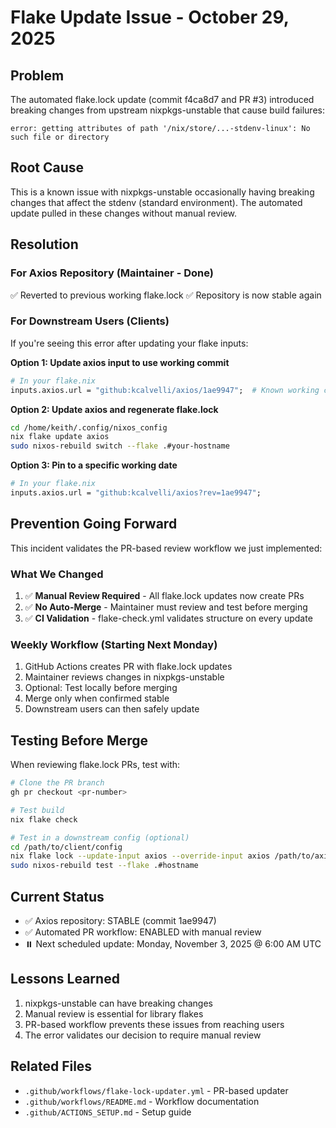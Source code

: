 # Flake Update Issue - October 29, 2025

## Problem
The automated flake.lock update (commit f4ca8d7 and PR #3) introduced breaking changes from upstream nixpkgs-unstable that cause build failures:

```
error: getting attributes of path '/nix/store/...-stdenv-linux': No such file or directory
```

## Root Cause
This is a known issue with nixpkgs-unstable occasionally having breaking changes that affect the stdenv (standard environment). The automated update pulled in these changes without manual review.

## Resolution

### For Axios Repository (Maintainer - Done)
✅ Reverted to previous working flake.lock
✅ Repository is now stable again

### For Downstream Users (Clients)

If you're seeing this error after updating your flake inputs:

**Option 1: Update axios input to use working commit**
```nix
# In your flake.nix
inputs.axios.url = "github:kcalvelli/axios/1ae9947";  # Known working commit
```

**Option 2: Update axios and regenerate flake.lock**
```bash
cd /home/keith/.config/nixos_config
nix flake update axios
sudo nixos-rebuild switch --flake .#your-hostname
```

**Option 3: Pin to a specific working date**
```nix
# In your flake.nix
inputs.axios.url = "github:kcalvelli/axios?rev=1ae9947";
```

## Prevention Going Forward

This incident validates the PR-based review workflow we just implemented:

### What We Changed
1. ✅ **Manual Review Required** - All flake.lock updates now create PRs
2. ✅ **No Auto-Merge** - Maintainer must review and test before merging
3. ✅ **CI Validation** - flake-check.yml validates structure on every update

### Weekly Workflow (Starting Next Monday)
1. GitHub Actions creates PR with flake.lock updates
2. Maintainer reviews changes in nixpkgs-unstable
3. Optional: Test locally before merging
4. Merge only when confirmed stable
5. Downstream users can then safely update

## Testing Before Merge

When reviewing flake.lock PRs, test with:

```bash
# Clone the PR branch
gh pr checkout <pr-number>

# Test build
nix flake check

# Test in a downstream config (optional)
cd /path/to/client/config
nix flake lock --update-input axios --override-input axios /path/to/axios
sudo nixos-rebuild test --flake .#hostname
```

## Current Status
- ✅ Axios repository: STABLE (commit 1ae9947)
- ✅ Automated PR workflow: ENABLED with manual review
- ⏸️  Next scheduled update: Monday, November 3, 2025 @ 6:00 AM UTC

## Lessons Learned
1. nixpkgs-unstable can have breaking changes
2. Manual review is essential for library flakes
3. PR-based workflow prevents these issues from reaching users
4. The error validates our decision to require manual review

## Related Files
- `.github/workflows/flake-lock-updater.yml` - PR-based updater
- `.github/workflows/README.md` - Workflow documentation
- `.github/ACTIONS_SETUP.md` - Setup guide
